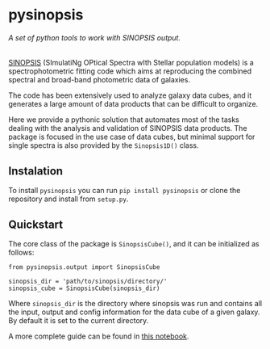 # pysinopsis
###### A set of python tools to work with SINOPSIS output.

[SINOPSIS](https://www.irya.unam.mx/gente/j.fritz/JFhp/SINOPSIS.html) (SImulatiNg OPtical Spectra wIth Stellar population models) is a spectrophotometric fitting code which aims at reproducing the combined spectral and broad-band photometric data of galaxies.

The code has been extensively used to analyze galaxy data cubes, and it generates a large amount of data products that can be difficult to organize.

Here we provide a pythonic solution that automates most of the tasks dealing with the analysis and validation of SINOPSIS data products. The package is focused in the use case of data cubes, but minimal support for single spectra is also provided by the `Sinopsis1D()` class. 

## Instalation

To install `pysinopsis` you can run `pip install pysinopsis` or clone the repository and install from `setup.py`.

## Quickstart

The core class of the package is `SinopsisCube()`, and it can be initialized as follows:

```
from pysinopsis.output import SinopsisCube

sinopsis_dir = 'path/to/sinopsis/directory/'
sinopsis_cube = SinopsisCube(sinopsis_dir)
```

Where `sinopsis_dir` is the directory where sinopsis was run and contains all the input, output and config information for the data cube of a given galaxy. By default it is set to the current directory.

A more complete guide can be found in [this notebook](https://github.com/arielwrl/pysinopsis/blob/master/examples/quickstart.ipynb).

